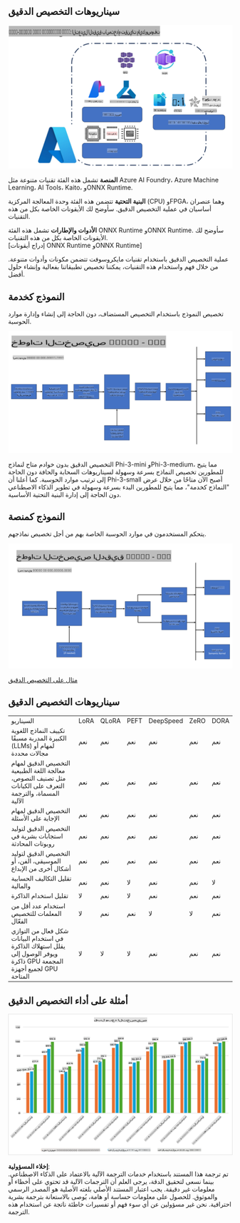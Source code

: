 ## سيناريوهات التخصيص الدقيق

![FineTuning with MS Services](../../../../translated_images/FinetuningwithMS.25759a0154a97ad90e43a6cace37d6bea87f0ac0236ada3ad5d4a1fbacc3bdf7.ar.png)

**المنصة** تشمل هذه الفئة تقنيات متنوعة مثل Azure AI Foundry، Azure Machine Learning، AI Tools، Kaito، وONNX Runtime.

**البنية التحتية** تتضمن هذه الفئة وحدة المعالجة المركزية (CPU) وFPGA، وهما عنصران أساسيان في عملية التخصيص الدقيق. سأوضح لك الأيقونات الخاصة بكل من هذه التقنيات.

**الأدوات والإطارات** تشمل هذه الفئة ONNX Runtime وONNX Runtime. سأوضح لك الأيقونات الخاصة بكل من هذه التقنيات.  
[إدراج أيقونات ONNX Runtime وONNX Runtime]

عملية التخصيص الدقيق باستخدام تقنيات مايكروسوفت تتضمن مكونات وأدوات متنوعة. من خلال فهم واستخدام هذه التقنيات، يمكننا تخصيص تطبيقاتنا بفعالية وإنشاء حلول أفضل.

## النموذج كخدمة

تخصيص النموذج باستخدام التخصيص المستضاف، دون الحاجة إلى إنشاء وإدارة موارد الحوسبة.

![MaaS Fine Tuning](../../../../translated_images/MaaSfinetune.6184d80a336ea9d7bb67a581e9e5d0b021cafdffff7ba257c2012e2123e0d77e.ar.png)

التخصيص الدقيق بدون خوادم متاح لنماذج Phi-3-mini وPhi-3-medium، مما يتيح للمطورين تخصيص النماذج بسرعة وسهولة لسيناريوهات السحابة والحافة دون الحاجة إلى ترتيب موارد الحوسبة. كما أعلنا أن Phi-3-small أصبح الآن متاحًا من خلال عرض "النماذج كخدمة"، مما يتيح للمطورين البدء بسرعة وسهولة في تطوير الذكاء الاصطناعي دون الحاجة إلى إدارة البنية التحتية الأساسية.

## النموذج كمنصة

يتحكم المستخدمون في موارد الحوسبة الخاصة بهم من أجل تخصيص نماذجهم.

![Maap Fine Tuning](../../../../translated_images/MaaPFinetune.cf8b08ef05bf57f362da90834be87562502f4370de4a7325a9fb03b8c008e5e7.ar.png)

[مثال على التخصيص الدقيق](https://github.com/Azure/azureml-examples/blob/main/sdk/python/foundation-models/system/finetune/chat-completion/chat-completion.ipynb)

## سيناريوهات التخصيص الدقيق

| | | | | | | |
|-|-|-|-|-|-|-|
|السيناريو|LoRA|QLoRA|PEFT|DeepSpeed|ZeRO|DORA|
|تكييف النماذج اللغوية الكبيرة المدربة مسبقًا (LLMs) لمهام أو مجالات محددة|نعم|نعم|نعم|نعم|نعم|نعم|
|التخصيص الدقيق لمهام معالجة اللغة الطبيعية مثل تصنيف النصوص، التعرف على الكيانات المسماة، والترجمة الآلية|نعم|نعم|نعم|نعم|نعم|نعم|
|التخصيص الدقيق لمهام الإجابة على الأسئلة|نعم|نعم|نعم|نعم|نعم|نعم|
|التخصيص الدقيق لتوليد استجابات بشرية في روبوتات المحادثة|نعم|نعم|نعم|نعم|نعم|نعم|
|التخصيص الدقيق لتوليد الموسيقى، الفن، أو أشكال أخرى من الإبداع|نعم|نعم|نعم|نعم|نعم|نعم|
|تقليل التكاليف الحسابية والمالية|نعم|نعم|لا|نعم|نعم|لا|
|تقليل استخدام الذاكرة|لا|نعم|لا|نعم|نعم|نعم|
|استخدام عدد أقل من المعلمات للتخصيص الفعّال|لا|نعم|نعم|لا|لا|نعم|
|شكل فعال من التوازي في استخدام البيانات يقلل استهلاك الذاكرة ويوفر الوصول إلى ذاكرة GPU المجمعة لجميع أجهزة GPU المتاحة|لا|لا|لا|نعم|نعم|نعم|

## أمثلة على أداء التخصيص الدقيق

![Finetuning Performance](../../../../translated_images/Finetuningexamples.9dbf84557eef43e011eb7cadf51f51686f9245f7953e2712a27095ab7d18a6d1.ar.png)

**إخلاء المسؤولية**:  
تم ترجمة هذا المستند باستخدام خدمات الترجمة الآلية بالاعتماد على الذكاء الاصطناعي. بينما نسعى لتحقيق الدقة، يرجى العلم أن الترجمات الآلية قد تحتوي على أخطاء أو معلومات غير دقيقة. يجب اعتبار المستند الأصلي بلغته الأصلية هو المصدر الرسمي والموثوق. للحصول على معلومات حساسة أو هامة، يُوصى بالاستعانة بترجمة بشرية احترافية. نحن غير مسؤولين عن أي سوء فهم أو تفسيرات خاطئة ناتجة عن استخدام هذه الترجمة.